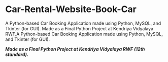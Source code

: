 # Car-Rental-Website-Book-Car
A Python-based Car Booking Application made using Python, MySQL, and Tkinter (for GUI). Made as a Final Python Project at Kendriya Vidyalaya RWF.A Python-based Car Booking Application made using Python, MySQL, and Tkinter (for GUI). 

***Made as a Final Python Project at Kendriya Vidyalaya RWF (12th standard).***
